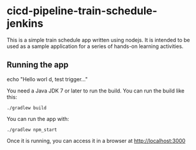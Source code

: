 # cicd-pipeline-train-schedule-jenkins

This is a simple train schedule app written using nodejs. It is intended to be used as a sample application for a series of hands-on learning activities.

## Running the app

echo "Hello worl   d, test trigger..."

You need a Java JDK 7 or later to run the build. You can run the build like this:

    ./gradlew build

You can run the app with:

    ./gradlew npm_start

Once it is running, you can access it in a browser at [http://localhost:3000](http://localhost:3000)
